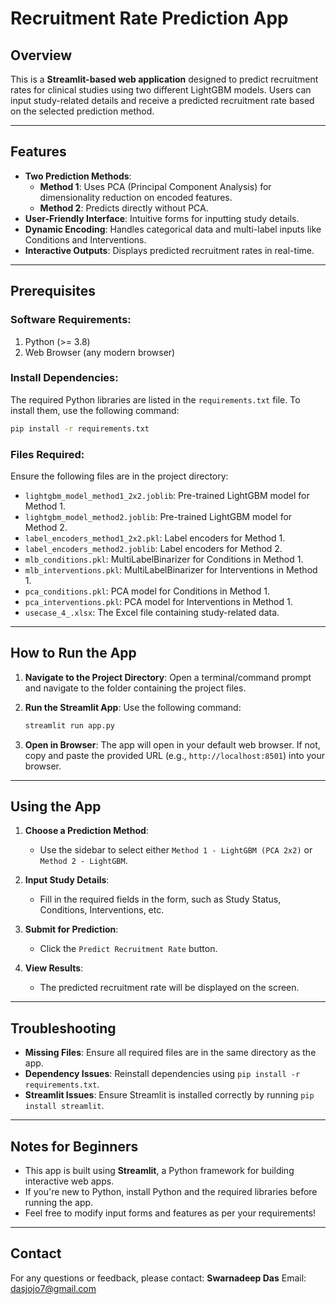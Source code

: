 # Recruitment Rate Prediction App

## Overview
This is a **Streamlit-based web application** designed to predict recruitment rates for clinical studies using two different LightGBM models. Users can input study-related details and receive a predicted recruitment rate based on the selected prediction method.

---

## Features
- **Two Prediction Methods**:
  - **Method 1**: Uses PCA (Principal Component Analysis) for dimensionality reduction on encoded features.
  - **Method 2**: Predicts directly without PCA.
- **User-Friendly Interface**: Intuitive forms for inputting study details.
- **Dynamic Encoding**: Handles categorical data and multi-label inputs like Conditions and Interventions.
- **Interactive Outputs**: Displays predicted recruitment rates in real-time.

---

## Prerequisites
### Software Requirements:
1. Python (>= 3.8)
2. Web Browser (any modern browser)

### Install Dependencies:
The required Python libraries are listed in the `requirements.txt` file. To install them, use the following command:

```bash
pip install -r requirements.txt
```

### Files Required:
Ensure the following files are in the project directory:
- `lightgbm_model_method1_2x2.joblib`: Pre-trained LightGBM model for Method 1.
- `lightgbm_model_method2.joblib`: Pre-trained LightGBM model for Method 2.
- `label_encoders_method1_2x2.pkl`: Label encoders for Method 1.
- `label_encoders_method2.joblib`: Label encoders for Method 2.
- `mlb_conditions.pkl`: MultiLabelBinarizer for Conditions in Method 1.
- `mlb_interventions.pkl`: MultiLabelBinarizer for Interventions in Method 1.
- `pca_conditions.pkl`: PCA model for Conditions in Method 1.
- `pca_interventions.pkl`: PCA model for Interventions in Method 1.
- `usecase_4_.xlsx`: The Excel file containing study-related data.

---

## How to Run the App
1. **Navigate to the Project Directory**:
   Open a terminal/command prompt and navigate to the folder containing the project files.

2. **Run the Streamlit App**:
   Use the following command:

   ```bash
   streamlit run app.py
   ```

3. **Open in Browser**:
   The app will open in your default web browser. If not, copy and paste the provided URL (e.g., `http://localhost:8501`) into your browser.

---

## Using the App
1. **Choose a Prediction Method**:
   - Use the sidebar to select either `Method 1 - LightGBM (PCA 2x2)` or `Method 2 - LightGBM`.

2. **Input Study Details**:
   - Fill in the required fields in the form, such as Study Status, Conditions, Interventions, etc.

3. **Submit for Prediction**:
   - Click the `Predict Recruitment Rate` button.

4. **View Results**:
   - The predicted recruitment rate will be displayed on the screen.

---

## Troubleshooting
- **Missing Files**: Ensure all required files are in the same directory as the app.
- **Dependency Issues**: Reinstall dependencies using `pip install -r requirements.txt`.
- **Streamlit Issues**: Ensure Streamlit is installed correctly by running `pip install streamlit`.

---

## Notes for Beginners
- This app is built using **Streamlit**, a Python framework for building interactive web apps.
- If you're new to Python, install Python and the required libraries before running the app.
- Feel free to modify input forms and features as per your requirements!

---

## Contact
For any questions or feedback, please contact:
**Swarnadeep Das**
Email: dasjojo7@gmail.com

#
